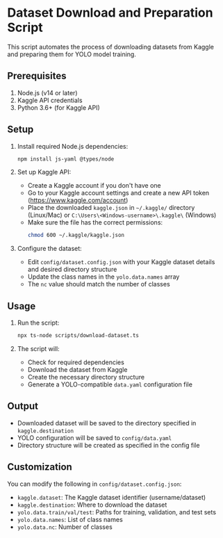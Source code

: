 # Dataset Download and Preparation Script

This script automates the process of downloading datasets from Kaggle and preparing them for YOLO model training.

## Prerequisites

1. Node.js (v14 or later)
2. Kaggle API credentials
3. Python 3.6+ (for Kaggle API)

## Setup

1. Install required Node.js dependencies:
   ```bash
   npm install js-yaml @types/node
   ```

2. Set up Kaggle API:
   - Create a Kaggle account if you don't have one
   - Go to your Kaggle account settings and create a new API token (https://www.kaggle.com/account)
   - Place the downloaded `kaggle.json` in `~/.kaggle/` directory (Linux/Mac) or `C:\Users\<Windows-username>\.kaggle\` (Windows)
   - Make sure the file has the correct permissions:
     ```bash
     chmod 600 ~/.kaggle/kaggle.json
     ```

3. Configure the dataset:
   - Edit `config/dataset.config.json` with your Kaggle dataset details and desired directory structure
   - Update the class names in the `yolo.data.names` array
   - The `nc` value should match the number of classes

## Usage

1. Run the script:
   ```bash
   npx ts-node scripts/download-dataset.ts
   ```

2. The script will:
   - Check for required dependencies
   - Download the dataset from Kaggle
   - Create the necessary directory structure
   - Generate a YOLO-compatible `data.yaml` configuration file

## Output

- Downloaded dataset will be saved to the directory specified in `kaggle.destination`
- YOLO configuration will be saved to `config/data.yaml`
- Directory structure will be created as specified in the config file

## Customization

You can modify the following in `config/dataset.config.json`:
- `kaggle.dataset`: The Kaggle dataset identifier (username/dataset)
- `kaggle.destination`: Where to download the dataset
- `yolo.data.train/val/test`: Paths for training, validation, and test sets
- `yolo.data.names`: List of class names
- `yolo.data.nc`: Number of classes
